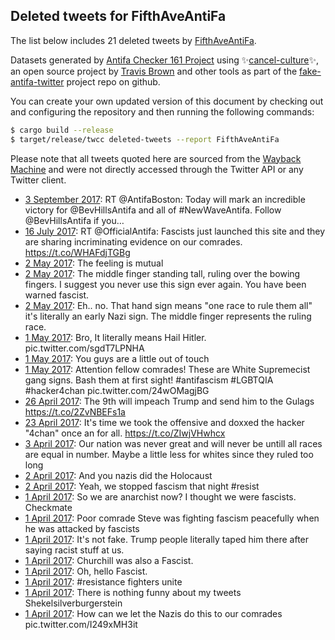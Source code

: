 ## Deleted tweets for FifthAveAntiFa

The list below includes 21 deleted tweets by
[FifthAveAntiFa](https://twitter.com/FifthAveAntiFa).



Datasets generated by [Antifa Checker 161 Project](https://twitter.com/antifacheck161) using ✨[cancel-culture](https://github.com/travisbrown/cancel-culture)✨, an open source project by 
[Travis Brown](https://twitter.com/travisbrown) and other tools as part of the 
[fake-antifa-twitter](https://github.com/antifacheck161/fake-antifa-twitter) project repo on github.

You can create your own updated version of this document by checking out and configuring the
repository and then running the following commands:

```bash
$ cargo build --release
$ target/release/twcc deleted-tweets --report FifthAveAntiFa
```

Please note that all tweets quoted here are sourced from the
[Wayback Machine](https://web.archive.org) and were not directly accessed through the Twitter API or
any Twitter client.

* [ 3 September 2017](https://web.archive.org/web/20170903223042/https://twitter.com/FifthAveAntiFa/status/904471743833759744): RT @AntifaBoston: Today will mark an incredible victory for @BevHillsAntifa and all of #NewWaveAntifa.  Follow @BevHillsAntifa if you…  <!--904471743833759744-->
* [16 July 2017](https://web.archive.org/web/20170716044814/https://twitter.com/FifthAveAntiFa/status/886447359923802113): RT @OfficialAntifa: Fascists just launched this site and they are sharing incriminating evidence on our comrades.  https://t.co/WHAFdjTGBg <!--886447359923802113-->
* [ 2 May 2017](https://web.archive.org/web/20170614042919/https://twitter.com/fifthaveantifa/status/859016448710238208): The feeling is mutual <!--859214423147372544-->
* [ 2 May 2017](https://web.archive.org/web/20170614042919/https://twitter.com/fifthaveantifa/status/859016448710238208): The middle finger standing tall, ruling over the bowing fingers. I suggest you never use this sign ever again. You have been warned fascist. <!--859210380379377664-->
* [ 2 May 2017](https://web.archive.org/web/20170614042919/https://twitter.com/fifthaveantifa/status/859016448710238208): Eh.. no. That hand sign means "one race to rule them all" it's literally an early Nazi sign. The middle finger represents the ruling race. <!--859209669025423360-->
* [ 1 May 2017](https://web.archive.org/web/20170614042919/https://twitter.com/fifthaveantifa/status/859016448710238208): Bro, It literally means Hail Hitler. pic.twitter.com/sgdT7LPNHA <!--859145095156772864-->
* [ 1 May 2017](https://web.archive.org/web/20170614042919/https://twitter.com/fifthaveantifa/status/859016448710238208): You guys are a little out of touch <!--859101222720221187-->
* [ 1 May 2017](https://web.archive.org/web/20170614042919/https://twitter.com/fifthaveantifa/status/859016448710238208): Attention fellow comrades! These are White Supremecist gang signs. Bash them at first sight!  #antifascism   #LGBTQIA   #hacker4chan  pic.twitter.com/24wOMagjBG <!--859016448710238208-->
* [26 April 2017](https://web.archive.org/web/20170426030800/https://twitter.com/FifthAveAntiFa/status/857068718286942209): The 9th will impeach Trump and send him to the Gulags https://t.co/2ZvNBEFs1a <!--857068718286942209-->
* [23 April 2017](https://web.archive.org/web/20170423234513/https://twitter.com/FifthAveAntiFa/status/856292910463148032): It's time we took the offensive and doxxed the hacker "4chan" once an for all. https://t.co/ZIwjVHwhcx <!--856292910463148032-->
* [ 3 April 2017](https://web.archive.org/web/20170403183528/https://twitter.com/FifthAveAntiFa/status/847997016206704640): Our nation was never great and will never be untill all races are equal in number. Maybe a little less for whites since they ruled too long <!--848743797399986176-->
* [ 2 April 2017](https://web.archive.org/web/20170403183528/https://twitter.com/FifthAveAntiFa/status/847997016206704640): And you nazis did the Holocaust <!--848403513365454849-->
* [ 2 April 2017](https://web.archive.org/web/20170403183528/https://twitter.com/FifthAveAntiFa/status/847997016206704640): Yeah, we stopped fascism that night  #resist <!--848384900315131904-->
* [ 1 April 2017](https://web.archive.org/web/20170403183528/https://twitter.com/FifthAveAntiFa/status/847997016206704640): So we are anarchist now? I thought we were fascists. Checkmate <!--848186446045491201-->
* [ 1 April 2017](https://web.archive.org/web/20170403183528/https://twitter.com/FifthAveAntiFa/status/847997016206704640): Poor comrade Steve was fighting fascism peacefully when he was attacked by fascists <!--848185568773238784-->
* [ 1 April 2017](https://web.archive.org/web/20170403183528/https://twitter.com/FifthAveAntiFa/status/847997016206704640): It's not fake. Trump people literally taped him there after saying racist stuff at us. <!--848184303255265280-->
* [ 1 April 2017](https://web.archive.org/web/20170403183528/https://twitter.com/FifthAveAntiFa/status/847997016206704640): Churchill was also a Fascist. <!--848183507419627520-->
* [ 1 April 2017](https://web.archive.org/web/20170403183528/https://twitter.com/FifthAveAntiFa/status/847997016206704640): Oh, hello Fascist. <!--848180461016895490-->
* [ 1 April 2017](https://web.archive.org/web/20170403183528/https://twitter.com/FifthAveAntiFa/status/847997016206704640): #resistance  fighters unite <!--848062348988469248-->
* [ 1 April 2017](https://web.archive.org/web/20170403183528/https://twitter.com/FifthAveAntiFa/status/847997016206704640): There is nothing funny about my tweets Shekelsilverburgerstein <!--848050274002456576-->
* [ 1 April 2017](https://web.archive.org/web/20170403183528/https://twitter.com/FifthAveAntiFa/status/847997016206704640): How can we let the Nazis do this to our comrades pic.twitter.com/I249xMH3it <!--847997016206704640-->
